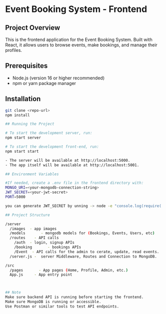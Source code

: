 # Event Booking System - Frontend

## Project Overview
This is the frontend application for the Event Booking System. Built with React, it allows users to browse events, make bookings, and manage their profiles.

## Prerequisites
- Node.js (version 16 or higher recommended)
- npm or yarn package manager

## Installation
```bash
git clone <repo-url>
npm install

## Running the Project

# To start the development server, run:
npm start server

# To start the development front-end, run:
npm start start

- The server will be available at http://localhost:5000.
- The app itself will be available at http://localhost:5001.

## Environment Variables

#If needed, create a .env file in the frontend directory with:
MONGO_URI=<your-mongodb-connection-string>
JWT_SECRET=<your-jwt-secret>
PORT=5000

you can generate JWT_SECRET by unning -> node -e "console.log(require('crypto').randomBytes(32).toString('hex'))"

## Project Structure

/server
  /images  - app images
  /models       - mongodb models for (Bookings, Events, Users, etc)
  /routes    - API calls 
    /auth  - login, signup APIs
    /booking       - bookings APIs
    /Event  - API calls for the admin to cerate, update, read events.
  /server.js -  server Middleware, Routes and Connection to MongoDB.

/src
  /pages       - App pages (Home, Profile, Admin, etc.)
  App.js     - App entry point



## Note
Make sure backend API is running before starting the frontend.
Make sure MongoDB is running or accessible.
Use Postman or similar tools to test API endpoints.

